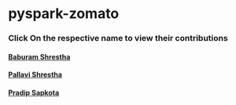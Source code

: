 # pyspark-zomato


### Click On the respective name to view their contributions
#### [ Baburam Shrestha](https://github.com/baburam-shrestha/pyspark-zomato) 
#### [Pallavi Shrestha](https://github.com/stha-pallavii/spark_final_project_zomato/tree/main/pallavi) 
#### [Pradip Sapkota](https://github.com/pradipsapkotag/pyspark-zomato/tree/pradip)
